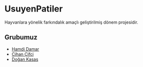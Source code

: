 # UsuyenPatiler

Hayvanlara yönelik farkındalık amaçlı geliştirilmiş dönem projesidir.

 
 ## Grubumuz

 - [Hamdi Damar](https://github.com/hamdidamar)
 - [Cihan Çifci](https://github.com/cihancifci)
 - [Doğan Kasas](https://github.com/DoanKasas)
